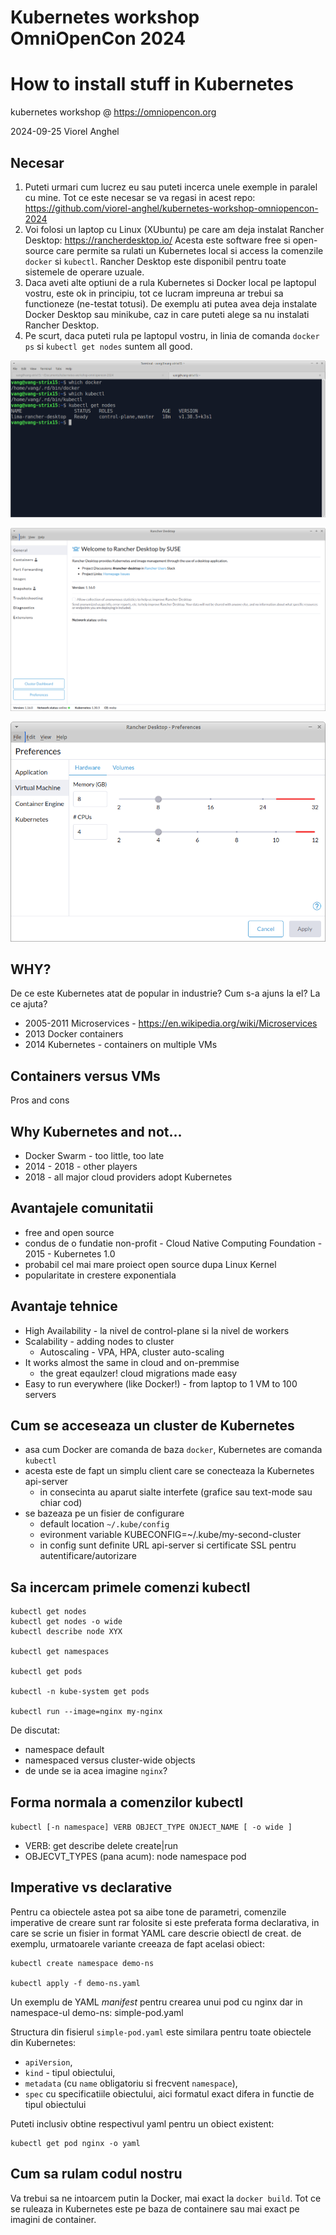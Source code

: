 # Kubernetes workshop OmniOpenCon 2024

# How to install stuff in Kubernetes

kubernetes workshop @ https://omniopencon.org

2024-09-25 Viorel Anghel

## Necesar

1. Puteti urmari cum lucrez eu sau puteti incerca unele exemple in paralel cu mine. Tot ce este necesar se va regasi in acest repo: https://github.com/viorel-anghel/kubernetes-workshop-omniopencon-2024
2. Voi folosi un laptop cu Linux (XUbuntu) pe care am deja instalat Rancher Desktop: https://rancherdesktop.io/
Acesta este software free si open-source care permite sa rulati un Kubernetes local si access la comenzile `docker` si `kubectl`. Rancher Desktop este disponibil pentru toate sistemele de operare uzuale.
3. Daca aveti alte optiuni de a rula Kubernetes si Docker local pe laptopul vostru, este ok in principiu, tot ce lucram impreuna ar trebui sa functioneze (ne-testat totusi). De exemplu ati putea avea deja instalate Docker Desktop sau minikube, caz in care puteti alege sa nu instalati Rancher Desktop.
4. Pe scurt, daca puteti rula pe laptopul vostru, in linia de comanda `docker ps` si `kubectl get nodes` suntem all good.

![kubectl get nodes](kubectl-get-nodes.png)

![rancher desktop main window](rancher-desktop-main.png)

![rancher desktop preferences](rancher-desktop-pref1.png)

## WHY?

De ce este Kubernetes atat de popular in industrie? Cum s-a ajuns la el? La ce ajuta?

- 2005-2011 Microservices - https://en.wikipedia.org/wiki/Microservices
- 2013 Docker containers
- 2014 Kubernetes - containers on multiple VMs

## Containers versus VMs

Pros and cons

## Why Kubernetes and not...

- Docker Swarm - too little, too late
- 2014 - 2018 - other players
- 2018 - all major cloud providers adopt Kubernetes

## Avantajele comunitatii

- free and open source
- condus de o fundatie non-profit - Cloud Native Computing Foundation - 2015 - Kubernetes 1.0
- probabil cel mai mare proiect open source dupa Linux Kernel
- popularitate in crestere exponentiala

## Avantaje tehnice

- High Availability - la nivel de control-plane si la nivel de workers
- Scalability - adding nodes to cluster
	- Autoscaling - VPA, HPA, cluster auto-scaling
- It works almost the same in cloud and on-premmise
	- the great eqaulzer! cloud migrations made easy
- Easy to run everywhere (like Docker!) - from laptop to 1 VM to 100 servers

## Cum se acceseaza un cluster de Kubernetes
- asa cum Docker are comanda de baza `docker`, Kubernetes are comanda `kubectl`
- acesta este de fapt un simplu client care se conecteaza la Kubernetes api-server
	- in consecinta au aparut sialte interfete (grafice sau text-mode sau chiar cod)
- se bazeaza pe un fisier de configurare 
	- default location `~/.kube/config`
	- evironment variable KUBECONFIG=~/.kube/my-second-cluster
	- in config sunt definite URL api-server si certificate SSL pentru autentificare/autorizare

## Sa incercam primele comenzi kubectl

```
kubectl get nodes
kubectl get nodes -o wide
kubectl describe node XYX

kubectl get namespaces

kubectl get pods

kubectl -n kube-system get pods

kubectl run --image=nginx my-nginx
```

De discutat:

- namespace default
- namespaced versus cluster-wide objects
- de unde se ia acea imagine `nginx`?

## Forma normala a comenzilor kubectl

`kubectl [-n namespace] VERB OBJECT_TYPE ONJECT_NAME [ -o wide ]`

- VERB: get describe delete create|run
- OBJECVT_TYPES (pana acum): node namespace pod

## Imperative vs declarative

Pentru ca obiectele astea pot sa aibe tone de parametri, comenzile imperative de creare sunt rar folosite
si este preferata forma declarativa, in care se scrie un fisier in format YAML care descrie obiectl de creat. de exemplu, urmatoarele variante creeaza de fapt acelasi obiect:

```
kubectl create namespace demo-ns

kubectl apply -f demo-ns.yaml
```

Un exemplu de YAML *manifest* pentru crearea unui pod cu nginx dar in namespace-ul demo-ns: simple-pod.yaml 

Structura din fisierul `simple-pod.yaml` este similara pentru toate obiectele din Kubernetes: 
- `apiVersion`, 
- `kind` - tipul obiectului, 
- `metadata` (cu `name` obligatoriu si frecvent `namespace`), 
- `spec` cu specificatiile obiectului, aici formatul exact difera in functie de tipul obiectului

Puteti inclusiv obtine respectivul yaml pentru un obiect existent:
```
kubectl get pod nginx -o yaml
```

## Cum sa rulam codul nostru

Va trebui sa ne intoarcem putin la Docker, mai exact la `docker build`. 
Tot ce se ruleaza in Kubernetes este pe baza de containere sau mai exact pe imagini de container.


